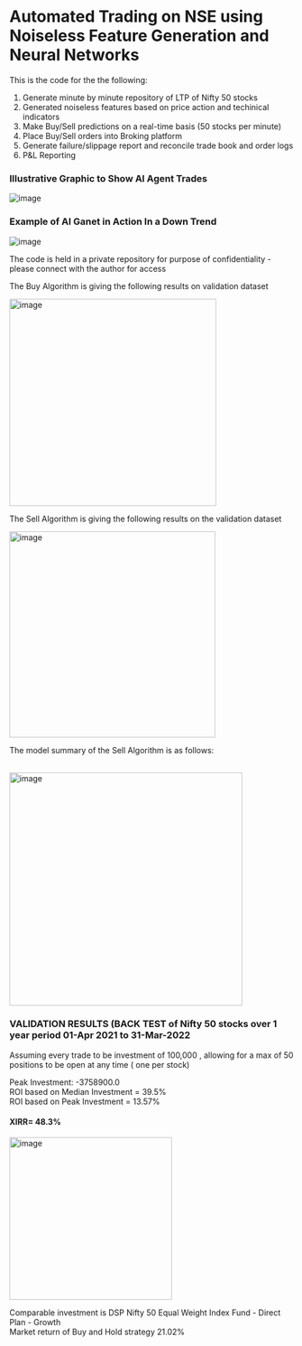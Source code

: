 # Automated Trading on NSE using Noiseless Feature Generation and Neural Networks

This is the code for the the following:

1. Generate minute by minute repository of LTP of Nifty 50 stocks
2. Generated noiseless features based on price action and techinical indicators
3. Make Buy/Sell predictions on a real-time basis (50 stocks per minute)
4. Place Buy/Sell orders into Broking platform
5. Generate failure/slippage report and reconcile trade book and order logs
6. P&L Reporting

### Illustrative Graphic to Show AI Agent Trades

![image](https://user-images.githubusercontent.com/17408955/215096619-9e93a170-8a13-4a5c-8d99-b4bc7935b3a2.png)

### Example of AI Ganet in Action In a Down Trend

![image](https://user-images.githubusercontent.com/17408955/215096748-fdef45ec-9d4d-4421-9a41-96c93da2a9ce.png)



The code is held in a private repository for purpose of confidentiality - please connect with the author for access

The Buy Algorithm is giving the following results on validation dataset

<img width="367" alt="image" src="https://user-images.githubusercontent.com/17408955/215084722-d5af0bfc-8bf7-4eb9-a12b-117b6c94168a.png">

The Sell Algorithm is giving the following results on the validation dataset

<img width="365" alt="image" src="https://user-images.githubusercontent.com/17408955/215085010-e2b2ebf0-9ba0-4e09-815d-4b8bac6536ac.png">

<p> The model summary of the Sell Algorithm is as follows: </p>

<br>

<img width="413" alt="image" src="https://user-images.githubusercontent.com/17408955/215085244-4fd91026-f599-43bf-a9d7-ed62b8c5eabc.png">


### VALIDATION RESULTS  (BACK TEST of Nifty 50 stocks over 1 year period 01-Apr 2021 to 31-Mar-2022
<p> Assuming every trade to be investment of 100,000 , allowing for a max of 50 positions to be open at any time ( one per stock)</p>

Peak Investment:  -3758900.0 <br>
ROI based on Median Investment =  39.5% <br>
ROI based on Peak Investment =  13.57% <br>
#### XIRR= 48.3%

<img width="288" alt="image" src="https://user-images.githubusercontent.com/17408955/215097136-d12386ee-6ff8-404a-bca6-ea768128775c.png">

<p> Comparable investment is DSP Nifty 50 Equal Weight Index Fund - Direct Plan - Growth <br>
Market return of Buy and Hold strategy 21.02% </p>
